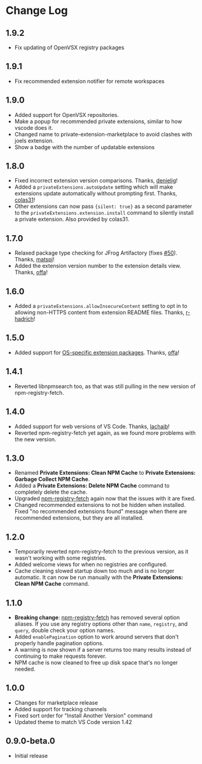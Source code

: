 # Change Log

## 1.9.2

-   Fix updating of OpenVSX registry packages

## 1.9.1

-   Fix recommended extension notifier for remote workspaces

## 1.9.0

-   Added support for OpenVSX repositories.
-   Make a popup for recommended private extensions, similar to how vscode does it.
-   Changed name to private-extension-marketplace to avoid clashes with joels extension.
-   Show a badge with the number of updatable extensions

## 1.8.0

-   Fixed incorrect extension version comparisons. Thanks, [denielig](https://github.com/denielig)!
-   Added a `privateExtensions.autoUpdate` setting which will make extensions update automatically without prompting first.
    Thanks, [colas31](https://github.com/colas31)!
-   Other extensions can now pass `{silent: true}` as a second parameter to the `privateExtensions.extension.install`
    command to silently install a private extension. Also provided by colas31.

## 1.7.0

-   Relaxed package type checking for JFrog Artifactory (fixes [#50](https://github.com/joelspadin-garmin/vscode-private-extension-manager/issues/50)).
    Thanks, [matspi](https://github.com/matspi)!
-   Added the extension version number to the extension details view. Thanks, [offa](https://github.com/offa)!

## 1.6.0

-   Added a `privateExtensions.allowInsecureContent` setting to opt in to allowing non-HTTPS content from extension README files.
    Thanks, [r-hadrich](https://github.com/r-hadrich)!

## 1.5.0

-   Added support for [OS-specific extension packages](https://github.com/joelspadin-garmin/vscode-private-extension-manager/tree/master/extension#os-specific-extensions).
    Thanks, [offa](https://github.com/offa)!

## 1.4.1

-   Reverted libnpmsearch too, as that was still pulling in the new version of npm-registry-fetch.

## 1.4.0

-   Added support for web versions of VS Code. Thanks, [lachaib](https://github.com/lachaib)!
-   Reverted npm-registry-fetch yet again, as we found more problems with the new version.

## 1.3.0

-   Renamed **Private Extensions: Clean NPM Cache** to **Private Extensions: Garbage Collect NPM Cache**.
-   Added a **Private Extensions: Delete NPM Cache** command to completely delete the cache.
-   Upgraded [npm-registry-fetch](https://github.com/npm/npm-registry-fetch#-fetch-options) again
    now that the issues with it are fixed.
-   Changed recommended extensions to not be hidden when installed. Fixed "no recommended extensions found"
    message when there are recommended extensions, but they are all installed.

## 1.2.0

-   Temporarily reverted npm-registry-fetch to the previous version, as it wasn't working with some registries.
-   Added welcome views for when no registries are configured.
-   Cache cleaning slowed startup down too much and is no longer automatic. It can
    now be run manually with the **Private Extensions: Clean NPM Cache** command.

## 1.1.0

-   **Breaking change**: [npm-registry-fetch](https://github.com/npm/npm-registry-fetch#-fetch-options)
    has removed several option aliases. If you use any registry options other than
    `name`, `registry`, and `query`, double check your option names.
-   Added `enablePagination` option to work around servers that don't properly handle pagination options.
-   A warning is now shown if a server returns too many results instead of continuing to make requests forever.
-   NPM cache is now cleaned to free up disk space that's no longer needed.

## 1.0.0

-   Changes for marketplace release
-   Added support for tracking channels
-   Fixed sort order for "Install Another Version" command
-   Updated theme to match VS Code version 1.42

## 0.9.0-beta.0

-   Initial release
